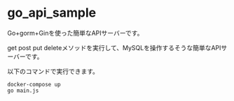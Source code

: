 # go_api_sample

Go+gorm+Ginを使った簡単なAPIサーバーです。

get post put deleteメソッドを実行して、MySQLを操作するそうな簡単なAPIサーバーです。

以下のコマンドで実行できます。


```
docker-compose up
go main.js
```

